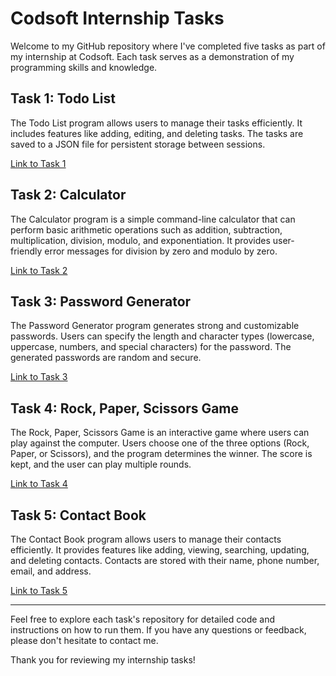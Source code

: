 # Codsoft Internship Tasks

Welcome to my GitHub repository where I've completed five tasks as part of my internship at Codsoft. Each task serves as a demonstration of my programming skills and knowledge.

## Task 1: Todo List

The Todo List program allows users to manage their tasks efficiently. It includes features like adding, editing, and deleting tasks. The tasks are saved to a JSON file for persistent storage between sessions.

[Link to Task 1](https://github.com/akshayurs/CODSOFT/blob/main/TodoList.py)

## Task 2: Calculator

The Calculator program is a simple command-line calculator that can perform basic arithmetic operations such as addition, subtraction, multiplication, division, modulo, and exponentiation. It provides user-friendly error messages for division by zero and modulo by zero.

[Link to Task 2](https://github.com/akshayurs/CODSOFT/blob/main/Calculator.py)

## Task 3: Password Generator

The Password Generator program generates strong and customizable passwords. Users can specify the length and character types (lowercase, uppercase, numbers, and special characters) for the password. The generated passwords are random and secure.

[Link to Task 3](https://github.com/akshayurs/CODSOFT/blob/main/PasswordGenerator.py)

## Task 4: Rock, Paper, Scissors Game

The Rock, Paper, Scissors Game is an interactive game where users can play against the computer. Users choose one of the three options (Rock, Paper, or Scissors), and the program determines the winner. The score is kept, and the user can play multiple rounds.

[Link to Task 4](https://github.com/akshayurs/CODSOFT/blob/main/RockPaperScissor.py)

## Task 5: Contact Book

The Contact Book program allows users to manage their contacts efficiently. It provides features like adding, viewing, searching, updating, and deleting contacts. Contacts are stored with their name, phone number, email, and address.

[Link to Task 5](https://github.com/akshayurs/CODSOFT/blob/main/ContactBook.py)

---

Feel free to explore each task's repository for detailed code and instructions on how to run them. If you have any questions or feedback, please don't hesitate to contact me.

Thank you for reviewing my internship tasks!
